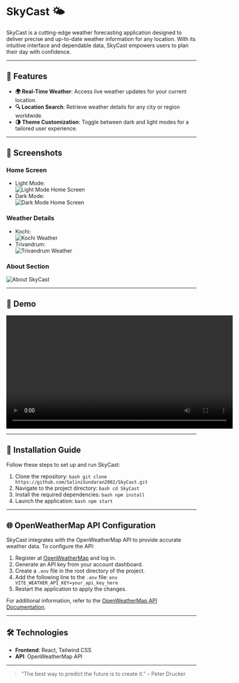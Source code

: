 # SkyCast 🌤️

SkyCast is a cutting-edge weather forecasting application designed to deliver precise and up-to-date weather information for any location. With its intuitive interface and dependable data, SkyCast empowers users to plan their day with confidence.

---

## 🌟 Features

- **🌍 Real-Time Weather**: Access live weather updates for your current location.
- **🔍 Location Search**: Retrieve weather details for any city or region worldwide.
- **🌗 Theme Customization**: Toggle between dark and light modes for a tailored user experience.

---

## 📸 Screenshots

### Home Screen
- Light Mode:  
    ![Light Mode Home Screen](screenshots/light.png)
- Dark Mode:  
    ![Dark Mode Home Screen](screenshots/dark.png)

### Weather Details
- Kochi:  
    ![Kochi Weather](screenshots/kochi.png)
- Trivandrum:  
    ![Trivandrum Weather](screenshots/tvm.png)

### About Section
![About SkyCast](screenshots/about.png)

---

## 🎥 Demo

<video width="600" controls>
  <source src="/screenshots/Screenrecord.webm" type="video/webm">
  Your browser does not support the video tag.
</video>


---

## 🚀 Installation Guide

Follow these steps to set up and run SkyCast:

1. Clone the repository:
        ```bash
        git clone https://github.com/SaliniSundaran2002/SkyCast.git
        ```
2. Navigate to the project directory:
        ```bash
        cd SkyCast
        ```
3. Install the required dependencies:
        ```bash
        npm install
        ```
4. Launch the application:
        ```bash
        npm start
        ```

---

## 🌐 OpenWeatherMap API Configuration

SkyCast integrates with the OpenWeatherMap API to provide accurate weather data. To configure the API:

1. Register at [OpenWeatherMap](https://openweathermap.org/) and log in.
2. Generate an API key from your account dashboard.
3. Create a `.env` file in the root directory of the project.
4. Add the following line to the `.env` file:
        ```env
        VITE_WEATHER_API_KEY=your_api_key_here
        ```
5. Restart the application to apply the changes.

For additional information, refer to the [OpenWeatherMap API Documentation](https://openweathermap.org/api).

---

## 🛠️ Technologies

- **Frontend**: React, Tailwind CSS
- **API**: OpenWeatherMap API

---

> "The best way to predict the future is to create it." – Peter Drucker
